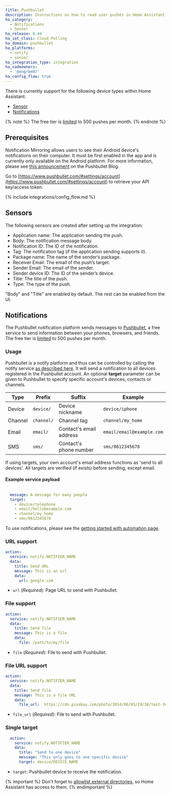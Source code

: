 ```yaml
---
title: Pushbullet
description: Instructions on how to read user pushes in Home Assistant
ha_category:
  - Notifications
  - Sensor
ha_release: 0.44
ha_iot_class: Cloud Polling
ha_domain: pushbullet
ha_platforms:
  - notify
  - sensor
ha_integration_type: integration
ha_codeowners:
  - '@engrbm87'
ha_config_flow: true
---
```


There is currently support for the following device types within Home Assistant:

- [Sensor](#sensors)
- [Notifications](#notifications)

{% note %}
The free tier is [limited](https://docs.pushbullet.com/#push-limit) to 500 pushes per month.
{% endnote %}

## Prerequisites

Notification Mirroring allows users to see their Android device's notifications on their computer. It must be first enabled in the app and is currently only available on the Android platform. For more information, please see [this announcement](https://blog.pushbullet.com/2013/11/12/real-time-notification-mirroring-from-android-to-your-computer/) on the Pushbullet Blog.

Go to [https://www.pushbullet.com/#settings/account](https://www.pushbullet.com/#settings/account) to retrieve your API key/access token.

{% include integrations/config_flow.md %}

## Sensors

The following sensors are created after setting up the integration:

- Application name: The application sending the push.
- Body: The notification message body.
- Notification ID: The ID of the notification.
- Tag: The notification tag (if the application sending supports it).
- Package name: The name of the sender’s package.
- Receiver Email: The email of the push’s target.
- Sender Email: The email of the sender.
- Sender device ID: The ID of the sender’s device.
- Title: The title of the push.
- Type: The type of the push.

"Body" and "Title" are enabled by default. The rest can be enabled from the UI.

## Notifications

The Pushbullet notification platform sends messages to [Pushbullet](https://www.pushbullet.com/), a free service to send information between your phones, browsers, and friends. The free tier is [limited](https://docs.pushbullet.com/#push-limit) to 500 pushes per month.

### Usage

Pushbullet is a notify platform and thus can be controlled by calling the notify service [as described here](/integrations/notify/). It will send a notification to all devices registered in the Pushbullet account. An optional **target** parameter can be given to Pushbullet to specify specific account's devices, contacts or channels.

| Type    | Prefix     | Suffix                  | Example                   |
| ------- | ---------- | ----------------------- | ------------------------- |
| Device  | `device/`  | Device nickname         | `device/iphone`           |
| Channel | `channel/` | Channel tag             | `channel/my_home`         |
| Email   | `email/`   | Contact's email address | `email/email@example.com` |
| SMS     | `sms/`     | Contact's phone number  | `sms/0612345678`          |

If using targets, your own account's email address functions as 'send to all devices'. All targets are verified (if exists) before sending, except email.

#### Example service payload

```yaml

  message: A message for many people
  target: 
    - device/telephone
    - email/hello@example.com
    - channel/my_home
    - sms/0612345678

```

To use notifications, please see the [getting started with automation page](/getting-started/automation/).

### URL support

```yaml
action:
  service: notify.NOTIFIER_NAME
  data:
    title: Send URL
    message: This is an url
    data:
      url: google.com
```

- `url` (*Required*): Page URL to send with Pushbullet.

### File support

```yaml
action:
  service: notify.NOTIFIER_NAME
  data:
    title: Send file
    message: This is a file
    data:
      file: /path/to/my/file
```

- `file` (*Required*): File to send with Pushbullet.

### File URL support

```yaml
action:
  service: notify.NOTIFIER_NAME
  data:
    title: Send file
    message: This is a file URL
    data:
      file_url:  https://cdn.pixabay.com/photo/2014/06/03/19/38/test-361512_960_720.jpg
```

- `file_url` (*Required*): File to send with Pushbullet.

### Single target

```yaml
  action:
    service: notify.NOTIFIER_NAME
    data:
      title: "Send to one device"
      message: "This only goes to one specific device"
      target: device/DEVICE_NAME
```

- `target`: Pushbullet device to receive the notification.

{% important %}
Don't forget to [allowlist external directories](/integrations/homeassistant/#allowlist_external_dirs), so Home Assistant has access to them.
{% endimportant %}
